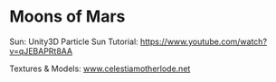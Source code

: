 # Moons of Mars
 
Sun: 
Unity3D Particle Sun Tutorial: https://www.youtube.com/watch?v=qJEBAPRt8AA

Textures & Models:
www.celestiamotherlode.net
